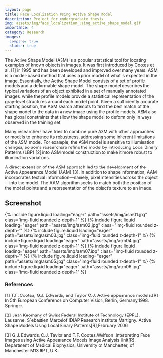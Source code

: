 ```yaml
---
layout: page
title: Face Localization Using Active Shape Model
description: Project for undergraduate thesis
img: assets/img/face_localization_using_active_shape_model.gif
importance: 4
category: Research
images:
  compare: true
  slider: true
---
```


The Active Shape Model (ASM) is a popular statistical tool for locating examples of known objects in images. It was first introduced by Cootes et al. [1] in 1995 and has been developed and improved over many years. ASM is a model-based method that uses a prior model of what is expected in the image. Essentially, the Active Shape Model consists of a set of profile models and a deformable shape model. The shape model describes the typical variations of an object exhibited in a set of manually annotated images, while the profile models provide a statistical representation of the gray-level structures around each model point. Given a sufficiently accurate starting position, the ASM search attempts to find the best match of the shape model to the data in a new image using the profile models. ASM also has global constraints that allow the shape model to deform only in ways observed in the training set.

Many researchers have tried to combine pure ASM with other approaches or models to enhance its robustness, addressing some inherent limitations of the ASM model. For example, the ASM model is sensitive to illumination changes, so some researchers refine the model by introducing Local Binary Patterns (LBP) [2] into ASM model construction to make it more robust to illumination variations.

A direct extension of the ASM approach led to the development of the Active Appearance Model (AAM) [3]. In addition to shape information, AAM incorporates textual information—namely, pixel intensities across the object—into the model. The AAM algorithm seeks to match both the position of the model points and a representation of the object’s texture to an image.


## Screenshot


<swiper-container keyboard="true" navigation="true" pagination="true" pagination-clickable="true" autoplay="true" pagination-dynamic-bullets="true" rewind="true">
  <swiper-slide>{% include figure.liquid loading="eager" path="assets/img/asm01.jpg" class="img-fluid rounded z-depth-1" %}</swiper-slide>
  <swiper-slide>{% include figure.liquid loading="eager" path="assets/img/asm02.jpg" class="img-fluid rounded z-depth-1" %}</swiper-slide>
  <swiper-slide>{% include figure.liquid loading="eager" path="assets/img/asm03.jpg" class="img-fluid rounded z-depth-1" %}</swiper-slide>
  <swiper-slide>{% include figure.liquid loading="eager" path="assets/img/asm04.jpg" class="img-fluid rounded z-depth-1" %}</swiper-slide>
  <swiper-slide>{% include figure.liquid loading="eager" path="assets/img/asm07.jpg" class="img-fluid rounded z-depth-1" %}</swiper-slide>
  <swiper-slide>{% include figure.liquid loading="eager" path="assets/img/asm05.jpg" class="img-fluid rounded z-depth-1" %}</swiper-slide>
  <swiper-slide>{% include figure.liquid loading="eager" path="assets/img/asm06.jpg" class="img-fluid rounded z-depth-1" %}</swiper-slide>
</swiper-container>


### References
[1] T.F. Cootes, G.J. Edwards, and Taylor C.J. Active appearance models.[R] In 5th European Conference on Computer Vision, Berlin, Germany,1998. Springer.

[2] Jean Keomany of Swiss Federal Institute of Technology (EPFL), Lausanne, S´ebastien Marcelof IDIAP Research Institute Martigny. Active Shape Models Using Local Binary Patterns[R],February 2006 

[3] G.J. Edwards, C.J. Taylor and T.F. Cootes,Wolfson .Interpreting Face Images using Active Appearance Models Image Analysis Unit[R]. Department of Medical Biophysics, University of Manchester, of Manchester M13 9PT, U.K.  